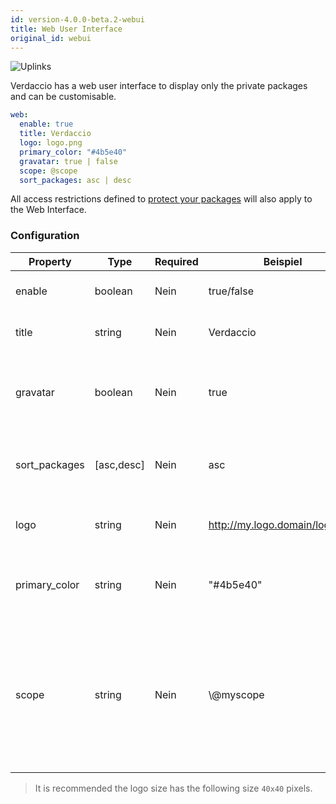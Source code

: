 ```yaml
---
id: version-4.0.0-beta.2-webui
title: Web User Interface
original_id: webui
---
```


![Uplinks](https://user-images.githubusercontent.com/558752/52916111-fa4ba980-32db-11e9-8a64-f4e06eb920b3.png)

Verdaccio has a web user interface to display only the private packages and can be customisable.

```yaml
web:
  enable: true
  title: Verdaccio
  logo: logo.png
  primary_color: "#4b5e40"
  gravatar: true | false
  scope: @scope
  sort_packages: asc | desc
```

All access restrictions defined to [protect your packages](protect-your-dependencies.md) will also apply to the Web Interface.

### Configuration

| Property      | Type       | Required | Beispiel                       | Support    | Beschreibung                                                                                                                                         |
| ------------- | ---------- | -------- | ------------------------------ | ---------- | ---------------------------------------------------------------------------------------------------------------------------------------------------- |
| enable        | boolean    | Nein     | true/false                     | all        | allow to display the web interface                                                                                                                   |
| title         | string     | Nein     | Verdaccio                      | all        | HTML head title description                                                                                                                          |
| gravatar      | boolean    | Nein     | true                           | `>v4`   | Gravatars will be generated under the hood if this property is enabled                                                                               |
| sort_packages | [asc,desc] | Nein     | asc                            | `>v4`   | By default private packages are sorted by ascending                                                                                                  |
| logo          | string     | Nein     | http://my.logo.domain/logo.png | all        | a URI where logo is located (header logo)                                                                                                            |
| primary_color | string     | Nein     | "#4b5e40"                      | `>4`    | The primary color to use throughout the UI (header, etc)                                                                                             |
| scope         | string     | Nein     | \\@myscope                   | `>v3.x` | If you're using this registry for a specific module scope, specify that scope to set it in the webui instructions header (note: escape @ with \\@) |

> It is recommended the logo size has the following size `40x40` pixels.